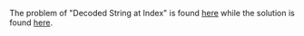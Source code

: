 The problem of "Decoded String at Index" is found [here](https://leetcode.com/problems/decoded-string-at-index/) while the solution is found [here]().
